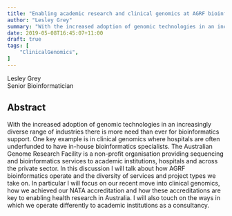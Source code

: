 ```yaml
---
title: "Enabling academic research and clinical genomics at AGRF bioinformatics"
author: "Lesley Grey"
summary: "With the increased adoption of genomic technologies in an increasingly diverse range of industries there is more need than ever for bioinformatics support"
date: 2019-05-08T16:45:07+11:00
draft: true
tags: [
    "ClinicalGenomics",
]
---
```


Lesley Grey\
Senior Bioinformatician

## Abstract

With the increased adoption of genomic technologies in an increasingly diverse range of industries there is more need than ever for bioinformatics support.  One key example is in clinical genomics where hospitals are often underfunded to have in-house bioinformatics specialists.  The Australian Genome Research Facility is a non-profit organisation providing sequencing and bioinformatics services to academic institutions, hospitals and across the private sector. In this discussion I will talk about how AGRF bioinformatics operate and the diversity of services and project types we take on. In particular I will focus on our recent move into clinical genomics, how we achieved our NATA accreditation and how these accreditations are key to enabling health research in Australia. I will also touch on the ways in which we operate differently to academic institutions as a consultancy.
